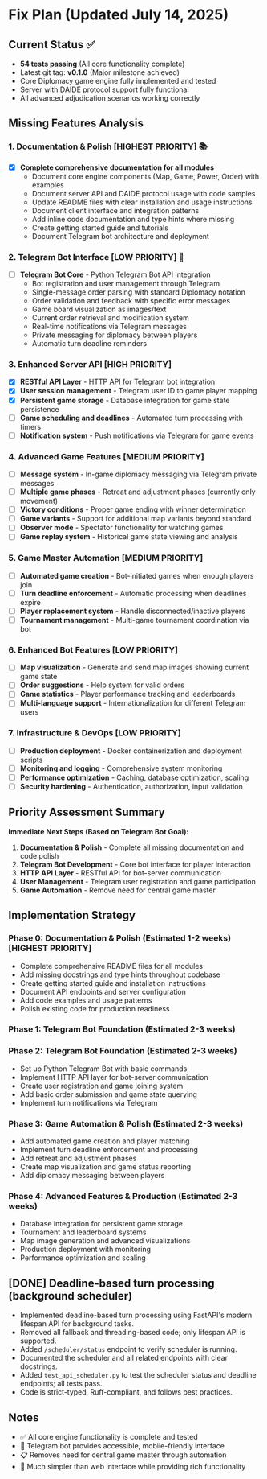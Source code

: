 # Fix Plan (Updated July 14, 2025)

## Current Status ✅ 
- **54 tests passing** (All core functionality complete)
- Latest git tag: **v0.1.0** (Major milestone achieved)
- Core Diplomacy game engine fully implemented and tested
- Server with DAIDE protocol support fully functional
- All advanced adjudication scenarios working correctly

## Missing Features Analysis

### 1. Documentation & Polish **[HIGHEST PRIORITY]** 📚
- [x] **Complete comprehensive documentation for all modules**
  - Document core engine components (Map, Game, Power, Order) with examples
  - Document server API and DAIDE protocol usage with code samples
  - Update README files with clear installation and usage instructions
  - Document client interface and integration patterns
  - Add inline code documentation and type hints where missing
  - Create getting started guide and tutorials
  - Document Telegram bot architecture and deployment

### 2. Telegram Bot Interface **[LOW PRIORITY]** 🤖
- [ ] **Telegram Bot Core** - Python Telegram Bot API integration
  - Bot registration and user management through Telegram
  - Single-message order parsing with standard Diplomacy notation
  - Order validation and feedback with specific error messages
  - Game board visualization as images/text
  - Current order retrieval and modification system
  - Real-time notifications via Telegram messages
  - Private messaging for diplomacy between players
  - Automatic turn deadline reminders

### 3. Enhanced Server API **[HIGH PRIORITY]**
- [x] **RESTful API Layer** - HTTP API for Telegram bot integration
- [x] **User session management** - Telegram user ID to game player mapping
- [x] **Persistent game storage** - Database integration for game state persistence
- [ ] **Game scheduling and deadlines** - Automated turn processing with timers
- [ ] **Notification system** - Push notifications via Telegram for game events

### 4. Advanced Game Features **[MEDIUM PRIORITY]**
- [ ] **Message system** - In-game diplomacy messaging via Telegram private messages
- [ ] **Multiple game phases** - Retreat and adjustment phases (currently only movement)
- [ ] **Victory conditions** - Proper game ending with winner determination
- [ ] **Game variants** - Support for additional map variants beyond standard
- [ ] **Observer mode** - Spectator functionality for watching games
- [ ] **Game replay system** - Historical game state viewing and analysis

### 5. Game Master Automation **[MEDIUM PRIORITY]**
- [ ] **Automated game creation** - Bot-initiated games when enough players join
- [ ] **Turn deadline enforcement** - Automatic processing when deadlines expire
- [ ] **Player replacement system** - Handle disconnected/inactive players
- [ ] **Tournament management** - Multi-game tournament coordination via bot

### 6. Enhanced Bot Features **[LOW PRIORITY]**
- [ ] **Map visualization** - Generate and send map images showing current game state
- [ ] **Order suggestions** - Help system for valid orders
- [ ] **Game statistics** - Player performance tracking and leaderboards
- [ ] **Multi-language support** - Internationalization for different Telegram users

### 7. Infrastructure & DevOps **[LOW PRIORITY]**
- [ ] **Production deployment** - Docker containerization and deployment scripts
- [ ] **Monitoring and logging** - Comprehensive system monitoring
- [ ] **Performance optimization** - Caching, database optimization, scaling
- [ ] **Security hardening** - Authentication, authorization, input validation

## Priority Assessment Summary

**Immediate Next Steps (Based on Telegram Bot Goal):**
1. **Documentation & Polish** - Complete all missing documentation and code polish
2. **Telegram Bot Development** - Core bot interface for player interaction
3. **HTTP API Layer** - RESTful API for bot-server communication
4. **User Management** - Telegram user registration and game participation
5. **Game Automation** - Remove need for central game master

## Implementation Strategy

### Phase 0: Documentation & Polish (Estimated 1-2 weeks) **[HIGHEST PRIORITY]**
- Complete comprehensive README files for all modules
- Add missing docstrings and type hints throughout codebase
- Create getting started guide and installation instructions
- Document API endpoints and server configuration
- Add code examples and usage patterns
- Polish existing code for production readiness

### Phase 1: Telegram Bot Foundation (Estimated 2-3 weeks)
### Phase 2: Telegram Bot Foundation (Estimated 2-3 weeks)
- Set up Python Telegram Bot with basic commands
- Implement HTTP API layer for bot-server communication
- Create user registration and game joining system
- Add basic order submission and game state querying
- Implement turn notifications via Telegram

### Phase 3: Game Automation & Polish (Estimated 2-3 weeks)
- Add automated game creation and player matching
- Implement turn deadline enforcement and processing
- Add retreat and adjustment phases
- Create map visualization and game status reporting
- Add diplomacy messaging between players

### Phase 4: Advanced Features & Production (Estimated 2-3 weeks)
- Database integration for persistent game storage
- Tournament and leaderboard systems
- Map image generation and advanced visualizations
- Production deployment with monitoring
- Performance optimization and scaling

## [DONE] Deadline-based turn processing (background scheduler)
- Implemented deadline-based turn processing using FastAPI's modern lifespan API for background tasks.
- Removed all fallback and threading-based code; only lifespan API is supported.
- Added `/scheduler/status` endpoint to verify scheduler is running.
- Documented the scheduler and all related endpoints with clear docstrings.
- Added `test_api_scheduler.py` to test the scheduler status and deadline endpoints; all tests pass.
- Code is strict-typed, Ruff-compliant, and follows best practices.

## Notes
- ✅ All core engine functionality is complete and tested
- 🤖 Telegram bot provides accessible, mobile-friendly interface
- 📋 Removes need for central game master through automation
- 🔧 Much simpler than web interface while providing rich functionality
